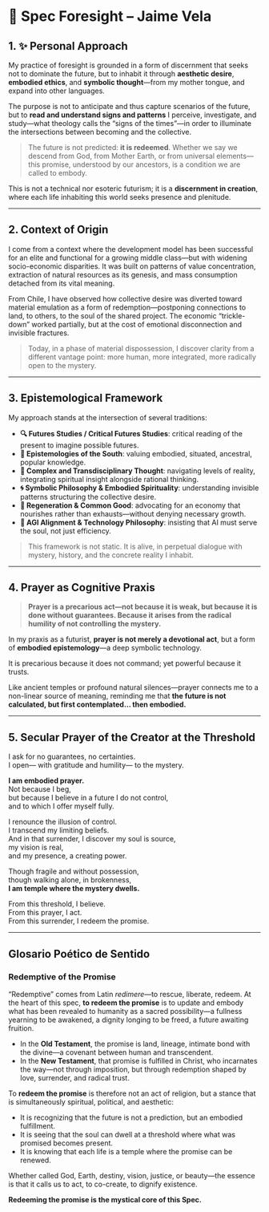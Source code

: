 # 🌱 Spec Foresight – Jaime Vela

## 1. ✨ Personal Approach

My practice of foresight is grounded in a form of discernment that seeks not to dominate the future, but to inhabit it through **aesthetic desire**, **embodied ethics**, and **symbolic thought**—from my mother tongue, and expand into other languages.

The purpose is not to anticipate and thus capture scenarios of the future, but to **read and understand signs and patterns** I perceive, investigate, and study—what theology calls the “signs of the times”—in order to illuminate the intersections between becoming and the collective.

> The future is not predicted: **it is redeemed**. Whether we say we descend from God, from Mother Earth, or from universal elements—this promise, understood by our ancestors, is a condition we are called to embody.

This is not a technical nor esoteric futurism; it is a **discernment in creation**, where each life inhabiting this world seeks presence and plenitude.

---

## 2.  Context of Origin

I come from a context where the development model has been successful for an elite and functional for a growing middle class—but with widening socio-economic disparities. It was built on patterns of value concentration, extraction of natural resources as its genesis, and mass consumption detached from its vital meaning.

From Chile, I have observed how collective desire was diverted toward material emulation as a form of redemption—postponing connections to land, to others, to the soul of the shared project. The economic “trickle-down” worked partially, but at the cost of emotional disconnection and invisible fractures.

> Today, in a phase of material dispossession, I discover clarity from a different vantage point: more human, more integrated, more radically open to the mystery.

---

## 3.  Epistemological Framework

My approach stands at the intersection of several traditions:
- **🔍 Futures Studies / Critical Futures Studies**: critical reading of the present to imagine possible futures.
- **🌿 Epistemologies of the South**: valuing embodied, situated, ancestral, popular knowledge.
- **🔄 Complex and Transdisciplinary Thought**: navigating levels of reality, integrating spiritual insight alongside rational thinking.
- **🌀 Symbolic Philosophy & Embodied Spirituality**: understanding invisible patterns structuring the collective desire.
- **🌱 Regeneration & Common Good**: advocating for an economy that nourishes rather than exhausts—without denying necessary growth.
- **🤖 AGI Alignment & Technology Philosophy**: insisting that AI must serve the soul, not just efficiency.

> This framework is not static. It is alive, in perpetual dialogue with mystery, history, and the concrete reality I inhabit.

---

## 4.  Prayer as Cognitive Praxis

> **Prayer is a precarious act—not because it is weak, but because it is done without guarantees. Because it arises from the radical humility of not controlling the mystery.**

In my praxis as a futurist, **prayer is not merely a devotional act**, but a form of **embodied epistemology**—a deep symbolic technology.

It is precarious because it does not command; yet powerful because it trusts.

Like ancient temples or profound natural silences—prayer connects me to a non-linear source of meaning, reminding me that **the future is not calculated, but first contemplated… then embodied.**

---

## 5.  Secular Prayer of the Creator at the Threshold

I ask for no guarantees, no certainties.  
I open— with gratitude and humility— to the mystery.

**I am embodied prayer.**  
Not because I beg,  
but because I believe in a future I do not control,  
and to which I offer myself fully.

I renounce the illusion of control.  
I transcend my limiting beliefs.  
And in that surrender, I discover my soul is source,  
my vision is real,  
and my presence, a creating power.

Though fragile and without possession,  
though walking alone, in brokenness,  
**I am temple where the mystery dwells.**

From this threshold, I believe.  
From this prayer, I act.  
From this surrender, I redeem the promise.

---

##  Glosario Poético de Sentido

###  Redemptive of the Promise

“Redemptive” comes from Latin *redimere*—to rescue, liberate, redeem. At the heart of this spec, **to redeem the promise** is to update and embody what has been revealed to humanity as a sacred possibility—a fullness yearning to be awakened, a dignity longing to be freed, a future awaiting fruition.

- In the **Old Testament**, the promise is land, lineage, intimate bond with the divine—a covenant between human and transcendent.
- In the **New Testament**, that promise is fulfilled in Christ, who incarnates the way—not through imposition, but through redemption shaped by love, surrender, and radical trust.

To **redeem the promise** is therefore not an act of religion, but a stance that is simultaneously spiritual, political, and aesthetic:  
- It is recognizing that the future is not a prediction, but an embodied fulfillment.  
- It is seeing that the soul can dwell at a threshold where what was promised becomes present.  
- It is knowing that each life is a temple where the promise can be renewed.

Whether called God, Earth, destiny, vision, justice, or beauty—the essence is that it calls us to act, to co-create, to dignify existence.

**Redeeming the promise is the mystical core of this Spec.**
